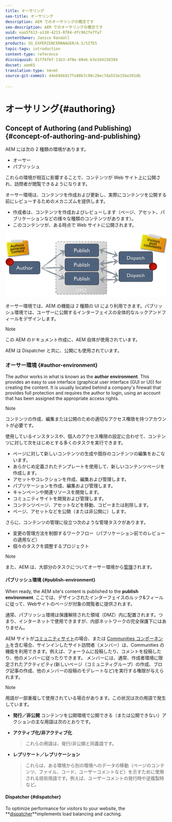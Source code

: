 ```yaml
---
title: オーサリング
seo-title: オーサリング
description: AEM でのオーサリングの概念です
seo-description: AEM でのオーサリングの概念です
uuid: eaa5f613-a138-4215-8f84-dfc962fe7fa7
contentOwner: Janice Kendall
products: SG_EXPERIENCEMANAGER/6.5/SITES
topic-tags: introduction
content-type: reference
discoiquuid: 81ff6f6f-11b3-4f8e-80e6-b3e104158394
docset: aem65
translation-type: tm+mt
source-git-commit: 44eb94b917fe88b7c90c29ec7da553e15be391db

---
```



# オーサリング{#authoring}

## Concept of Authoring (and Publishing) {#concept-of-authoring-and-publishing}

AEM には次の 2 種類の環境があります。

* オーサー
* パブリッシュ

これらの環境が相互に影響することで、コンテンツが Web サイト上に公開され、訪問者が閲覧できるようになります。

オーサー環境は、コンテンツを作成および更新し、実際にコンテンツを公開する前にレビューするためのメカニズムを提供します。

* 作成者は、コンテンツを作成およびレビューします（ページ、アセット、パブリケーションなどの様々な種類のコンテンツがあります）。
* このコンテンツが、ある時点で Web サイトに公開されます。

![chlimage_1-132](assets/chlimage_1-132.png)

オーサー環境では、AEM の機能は 2 種類の UI により利用できます。パブリッシュ環境では、ユーザーに公開するインターフェイスの全体的なルックアンドフィールをデザインします。

>[!NOTE]
>
>この AEM のドキュメント作成に、AEM 自体が使用されています。
>
>AEM は Dispatcher と共に、公開にも使用されています。

### オーサー環境 {#author-environment}

The author works in what is known as the **author environment**. This provides an easy to use interface (graphical user interface (GUI or UI)) for creating the content. It is usually located behind a company&#39;s firewall that provides full protection and requires the author to login, using an account that has been assigned the appropriate access rights.

>[!NOTE]
>
>コンテンツの作成、編集または公開のための適切なアクセス権限を持つアカウントが必要です。

使用しているインスタンスや、個人のアクセス権限の設定に合わせて、コンテンツに対して次をはじめとする多くのタスクを実行できます。

* ページに対して新しいコンテンツの生成や既存のコンテンツの編集をおこないます。
* あらかじめ定義されたテンプレートを使用して、新しいコンテンツページを作成します。
* アセットやコレクションを作成、編集および管理します。
* パブリケーションを作成、編集および管理します。
* キャンペーンや関連リソースを開発します。
* コミュニティサイトを開発および管理します。
* コンテンツページ、アセットなどを移動、コピーまたは削除します。
* ページ、アセットなどを公開（または非公開に）します。

さらに、コンテンツの管理に役立つ次のような管理タスクがあります。

* 変更の管理方法を制御するワークフロー（パブリケーション前でのレビューの適用など）
* 個々のタスクを調整するプロジェクト

>[!NOTE]
>
>また、AEM は、大部分のタスクについてオーサー環境から[管理](/help/sites-administering/home.md)されます。

#### パブリッシュ環境 {#publish-environment}

When ready, the AEM site&#39;s content is published to the **publish environment**. ここでは、デザインされたインターフェイスのルック&amp;フィールに従って、Webサイトのページが対象の閲覧者に提供されます。

通常、パブリッシュ環境は保護解除された領域（DMZ）内に配置されます。つまり、インターネットで使用できますが、内部ネットワークの完全保護下にはありません。

AEM サイトが[コミュニティサイト](/help/communities/overview.md)の場合、または [Communities コンポーネント](/help/communities/author-communities.md)を含む場合、サインインしたサイト訪問者（メンバー）は、Communities の機能を利用できます。例えば、フォーラムに投稿したり、コメントを投稿したり、他のメンバーに従ったりできます。 メンバーには、通常、作成者環境に限定されたアクティビティ(新しいページ（コミュニティグループ）の作成、ブログ記事の作成、他のメンバーの投稿のモデレートなど)を実行する権限が与えられます。

>[!NOTE]
>
>用語が一部重複して使用されている場合があります。この状況は次の用語で発生しています。
>
>* **発行／非公開**
   >  コンテンツを公開環境で公開できる（または公開できない）アクションの主な用語は次のとおりです。
   >
   >
* **アクティブ化/非アクティブ化**
   >  これらの用語は、発行/非公開と同義語です。
   >
   >
* **レプリケート／レプリケーション**
   >  これらは、ある環境から別の環境へのデータの移動（ページのコンテンツ、ファイル、コード、ユーザーコメントなど）を示すために使用される技術用語です。例えば、ユーザーコメントの発行時や逆複製時など。
>



#### Dispatcher {#dispatcher}

To optimize performance for visitors to your website, the **[dispatcher](https://helpx.adobe.com/experience-manager/dispatcher/user-guide.html)**implements load balancing and caching.
